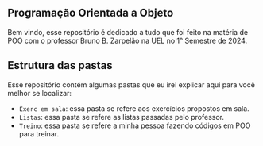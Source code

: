 ## Programação Orientada a Objeto

Bem vindo, esse repositório é dedicado a tudo que foi feito na matéria de POO com o professor Bruno B. Zarpelão na UEL no 1° Semestre de 2024.

## Estrutura das pastas

Esse repositório contém algumas pastas que eu irei explicar aqui para você melhor se localizar:

- `Exerc em sala`: essa pasta se refere aos exercícios propostos em sala.
- `Listas`: essa pasta se refere as listas passadas pelo professor.
- `Treino`:  essa pasta se refere a minha pessoa fazendo códigos em POO para treinar.
